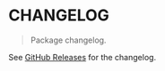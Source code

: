 # CHANGELOG

> Package changelog.

See [GitHub Releases](https://github.com/stdlib-js/assert-has-map-support/releases) for the changelog.